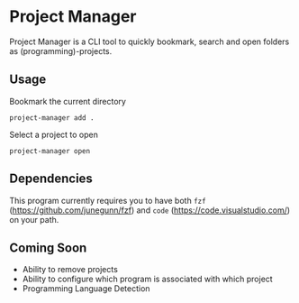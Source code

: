 # Project Manager

Project Manager is a CLI tool to quickly bookmark, search and open folders as (programming)-projects.

## Usage

Bookmark the current directory
```
project-manager add .
```

Select a project to open
```
project-manager open
```

## Dependencies

This program currently requires you to have both `fzf` (https://github.com/junegunn/fzf) and `code` (https://code.visualstudio.com/) on your path.

## Coming Soon

* Ability to remove projects
* Ability to configure which program is associated with which project
* Programming Language Detection